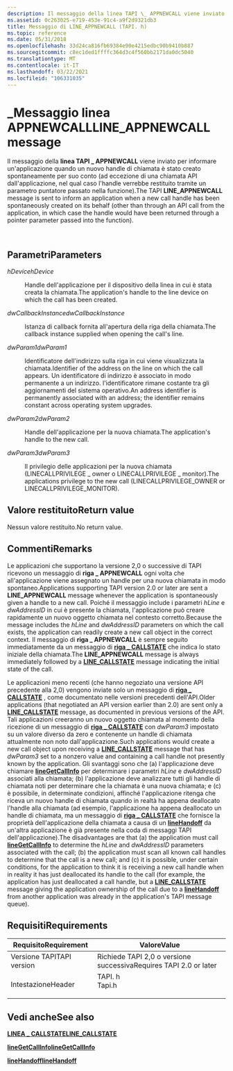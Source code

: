 ```yaml
---
description: Il messaggio della linea TAPI \_ APPNEWCALL viene inviato per informare un'applicazione quando un nuovo handle di chiamata è stato creato spontaneamente per suo conto.
ms.assetid: 0c263025-e719-453e-91c4-a9f2d9321db3
title: Messaggio di LINE_APPNEWCALL (TAPI. h)
ms.topic: reference
ms.date: 05/31/2018
ms.openlocfilehash: 33d24ca816fb69384e90e4215edbc90b9410b887
ms.sourcegitcommit: c8ec1ded1ffffc364d3c4f560bb2171da0dc5040
ms.translationtype: MT
ms.contentlocale: it-IT
ms.lasthandoff: 03/22/2021
ms.locfileid: "106331035"
---
```

# <a name="line_appnewcall-message"></a><span data-ttu-id="f0cd9-103">\_Messaggio linea APPNEWCALL</span><span class="sxs-lookup"><span data-stu-id="f0cd9-103">LINE\_APPNEWCALL message</span></span>

<span data-ttu-id="f0cd9-104">Il messaggio della **linea TAPI \_ APPNEWCALL** viene inviato per informare un'applicazione quando un nuovo handle di chiamata è stato creato spontaneamente per suo conto (ad eccezione di una chiamata API dall'applicazione, nel qual caso l'handle verrebbe restituito tramite un parametro puntatore passato nella funzione).</span><span class="sxs-lookup"><span data-stu-id="f0cd9-104">The TAPI **LINE\_APPNEWCALL** message is sent to inform an application when a new call handle has been spontaneously created on its behalf (other than through an API call from the application, in which case the handle would have been returned through a pointer parameter passed into the function).</span></span>


```C++
        
```



## <a name="parameters"></a><span data-ttu-id="f0cd9-105">Parametri</span><span class="sxs-lookup"><span data-stu-id="f0cd9-105">Parameters</span></span>

<dl> <dt>

<span data-ttu-id="f0cd9-106">*hDevice*</span><span class="sxs-lookup"><span data-stu-id="f0cd9-106">*hDevice*</span></span> 
</dt> <dd>

<span data-ttu-id="f0cd9-107">Handle dell'applicazione per il dispositivo della linea in cui è stata creata la chiamata.</span><span class="sxs-lookup"><span data-stu-id="f0cd9-107">The application's handle to the line device on which the call has been created.</span></span>

</dd> <dt>

<span data-ttu-id="f0cd9-108">*dwCallbackInstance*</span><span class="sxs-lookup"><span data-stu-id="f0cd9-108">*dwCallbackInstance*</span></span> 
</dt> <dd>

<span data-ttu-id="f0cd9-109">Istanza di callback fornita all'apertura della riga della chiamata.</span><span class="sxs-lookup"><span data-stu-id="f0cd9-109">The callback instance supplied when opening the call's line.</span></span>

</dd> <dt>

<span data-ttu-id="f0cd9-110">*dwParam1*</span><span class="sxs-lookup"><span data-stu-id="f0cd9-110">*dwParam1*</span></span> 
</dt> <dd>

<span data-ttu-id="f0cd9-111">Identificatore dell'indirizzo sulla riga in cui viene visualizzata la chiamata.</span><span class="sxs-lookup"><span data-stu-id="f0cd9-111">Identifier of the address on the line on which the call appears.</span></span> <span data-ttu-id="f0cd9-112">Un identificatore di indirizzo è associato in modo permanente a un indirizzo. l'identificatore rimane costante tra gli aggiornamenti del sistema operativo.</span><span class="sxs-lookup"><span data-stu-id="f0cd9-112">An address identifier is permanently associated with an address; the identifier remains constant across operating system upgrades.</span></span>

</dd> <dt>

<span data-ttu-id="f0cd9-113">*dwParam2*</span><span class="sxs-lookup"><span data-stu-id="f0cd9-113">*dwParam2*</span></span> 
</dt> <dd>

<span data-ttu-id="f0cd9-114">Handle dell'applicazione per la nuova chiamata.</span><span class="sxs-lookup"><span data-stu-id="f0cd9-114">The application's handle to the new call.</span></span>

</dd> <dt>

<span data-ttu-id="f0cd9-115">*dwParam3*</span><span class="sxs-lookup"><span data-stu-id="f0cd9-115">*dwParam3*</span></span> 
</dt> <dd>

<span data-ttu-id="f0cd9-116">Il privilegio delle applicazioni per la nuova chiamata (LINECALLPRIVILEGE \_ owner o LINECALLPRIVILEGE \_ monitor).</span><span class="sxs-lookup"><span data-stu-id="f0cd9-116">The applications privilege to the new call (LINECALLPRIVILEGE\_OWNER or LINECALLPRIVILEGE\_MONITOR).</span></span>

</dd> </dl>

## <a name="return-value"></a><span data-ttu-id="f0cd9-117">Valore restituito</span><span class="sxs-lookup"><span data-stu-id="f0cd9-117">Return value</span></span>

<span data-ttu-id="f0cd9-118">Nessun valore restituito.</span><span class="sxs-lookup"><span data-stu-id="f0cd9-118">No return value.</span></span>

## <a name="remarks"></a><span data-ttu-id="f0cd9-119">Commenti</span><span class="sxs-lookup"><span data-stu-id="f0cd9-119">Remarks</span></span>

<span data-ttu-id="f0cd9-120">Le applicazioni che supportano la versione 2,0 o successive di TAPI ricevono un messaggio di **riga \_ APPNEWCALL** ogni volta che all'applicazione viene assegnato un handle per una nuova chiamata in modo spontaneo.</span><span class="sxs-lookup"><span data-stu-id="f0cd9-120">Applications supporting TAPI version 2.0 or later are sent a **LINE\_APPNEWCALL** message whenever the application is spontaneously given a handle to a new call.</span></span> <span data-ttu-id="f0cd9-121">Poiché il messaggio include i parametri *hLine* e *dwAddressID* in cui è presente la chiamata, l'applicazione può creare rapidamente un nuovo oggetto chiamata nel contesto corretto.</span><span class="sxs-lookup"><span data-stu-id="f0cd9-121">Because the message includes the *hLine* and *dwAddressID* parameters on which the call exists, the application can readily create a new call object in the correct context.</span></span> <span data-ttu-id="f0cd9-122">Il messaggio di **riga \_ APPNEWCALL** è sempre seguito immediatamente da un messaggio di [**riga \_ CALLSTATE**](line-callstate.md) che indica lo stato iniziale della chiamata.</span><span class="sxs-lookup"><span data-stu-id="f0cd9-122">The **LINE\_APPNEWCALL** message is always immediately followed by a [**LINE\_CALLSTATE**](line-callstate.md) message indicating the initial state of the call.</span></span>

<span data-ttu-id="f0cd9-123">Le applicazioni meno recenti (che hanno negoziato una versione API precedente alla 2,0) vengono inviate solo un messaggio di [**riga \_ CALLSTATE**](line-callstate.md) , come documentato nelle versioni precedenti dell'API.</span><span class="sxs-lookup"><span data-stu-id="f0cd9-123">Older applications (that negotiated an API version earlier than 2.0) are sent only a [**LINE\_CALLSTATE**](line-callstate.md) message, as documented in previous versions of the API.</span></span> <span data-ttu-id="f0cd9-124">Tali applicazioni creeranno un nuovo oggetto chiamata al momento della ricezione di un messaggio di [**riga \_ CALLSTATE**](line-callstate.md) con *dwParam3* impostato su un valore diverso da zero e contenente un handle di chiamata attualmente non noto dall'applicazione.</span><span class="sxs-lookup"><span data-stu-id="f0cd9-124">Such applications would create a new call object upon receiving a [**LINE\_CALLSTATE**](line-callstate.md) message that has *dwParam3* set to a nonzero value and containing a call handle not presently known by the application.</span></span> <span data-ttu-id="f0cd9-125">Gli svantaggi sono che (a) l'applicazione deve chiamare [**lineGetCallInfo**](/windows/desktop/api/Tapi/nf-tapi-linegetcallinfo) per determinare i parametri *hLine* e *dwAddressID* associati alla chiamata; (b) l'applicazione deve analizzare tutti gli handle di chiamata noti per determinare che la chiamata è una nuova chiamata; e (c) è possibile, in determinate condizioni, affinché l'applicazione ritenga che riceva un nuovo handle di chiamata quando in realtà ha appena deallocato l'handle alla chiamata (ad esempio, l'applicazione ha appena deallocato un handle di chiamata, ma un messaggio di [**riga \_ CALLSTATE**](line-callstate.md) che fornisce la proprietà dell'applicazione della chiamata a causa di un [**lineHandoff**](/windows/desktop/api/Tapi/nf-tapi-linehandoff) da un'altra applicazione è già presente nella coda di messaggi TAPI dell'applicazione).</span><span class="sxs-lookup"><span data-stu-id="f0cd9-125">The disadvantages are that (a) the application must call [**lineGetCallInfo**](/windows/desktop/api/Tapi/nf-tapi-linegetcallinfo) to determine the *hLine* and *dwAddressID* parameters associated with the call; (b) the application must scan all known call handles to determine that the call is a new call; and (c) it is possible, under certain conditions, for the application to think it is receiving a new call handle when in reality it has just deallocated its handle to the call (for example, the application has just deallocated a call handle, but a [**LINE\_CALLSTATE**](line-callstate.md) message giving the application ownership of the call due to a [**lineHandoff**](/windows/desktop/api/Tapi/nf-tapi-linehandoff) from another application was already in the application's TAPI message queue).</span></span>

## <a name="requirements"></a><span data-ttu-id="f0cd9-126">Requisiti</span><span class="sxs-lookup"><span data-stu-id="f0cd9-126">Requirements</span></span>



| <span data-ttu-id="f0cd9-127">Requisito</span><span class="sxs-lookup"><span data-stu-id="f0cd9-127">Requirement</span></span> | <span data-ttu-id="f0cd9-128">Valore</span><span class="sxs-lookup"><span data-stu-id="f0cd9-128">Value</span></span> |
|-------------------------|-----------------------------------------------------------------------------------|
| <span data-ttu-id="f0cd9-129">Versione TAPI</span><span class="sxs-lookup"><span data-stu-id="f0cd9-129">TAPI version</span></span><br/> | <span data-ttu-id="f0cd9-130">Richiede TAPI 2,0 o versione successiva</span><span class="sxs-lookup"><span data-stu-id="f0cd9-130">Requires TAPI 2.0 or later</span></span><br/>                                             |
| <span data-ttu-id="f0cd9-131">Intestazione</span><span class="sxs-lookup"><span data-stu-id="f0cd9-131">Header</span></span><br/>       | <dl> <span data-ttu-id="f0cd9-132"><dt>TAPI. h</dt></span><span class="sxs-lookup"><span data-stu-id="f0cd9-132"><dt>Tapi.h</dt></span></span> </dl> |



## <a name="see-also"></a><span data-ttu-id="f0cd9-133">Vedi anche</span><span class="sxs-lookup"><span data-stu-id="f0cd9-133">See also</span></span>

<dl> <dt>

[<span data-ttu-id="f0cd9-134">**LINEA \_ CALLSTATE**</span><span class="sxs-lookup"><span data-stu-id="f0cd9-134">**LINE\_CALLSTATE**</span></span>](line-callstate.md)
</dt> <dt>

[<span data-ttu-id="f0cd9-135">**lineGetCallInfo**</span><span class="sxs-lookup"><span data-stu-id="f0cd9-135">**lineGetCallInfo**</span></span>](/windows/desktop/api/Tapi/nf-tapi-linegetcallinfo)
</dt> <dt>

[<span data-ttu-id="f0cd9-136">**lineHandoff**</span><span class="sxs-lookup"><span data-stu-id="f0cd9-136">**lineHandoff**</span></span>](/windows/desktop/api/Tapi/nf-tapi-linehandoff)
</dt> </dl>

 

 




